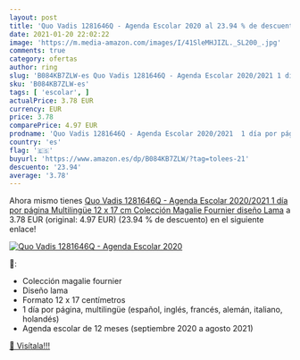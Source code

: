 ```yaml
---
layout: post
title: 'Quo Vadis 1281646Q - Agenda Escolar 2020 al 23.94 % de descuento'
date: 2021-01-20 22:02:22
image: 'https://m.media-amazon.com/images/I/41SleMHJIZL._SL200_.jpg'
comments: true
category: ofertas
author: ring
slug: 'B084KB7ZLW-es Quo Vadis 1281646Q - Agenda Escolar 2020/2021 1 día por...'
sku: 'B084KB7ZLW-es'
tags: [ 'escolar', ]
actualPrice: 3.78 EUR
currency: EUR
price: 3.78
comparePrice: 4.97 EUR
prodname: 'Quo Vadis 1281646Q - Agenda Escolar 2020/2021  1 día por página Multilingüe  12 x 17 cm  Colección Magalie Fournier diseño Lama'
country: 'es'
flag: '🇪🇸'
buyurl: 'https://www.amazon.es/dp/B084KB7ZLW/?tag=tolees-21'
descuento: '23.94'
average: '3.78'
---
```


Ahora mismo tienes [Quo Vadis 1281646Q - Agenda Escolar 2020/2021  1 día por página Multilingüe  12 x 17 cm  Colección Magalie Fournier diseño Lama](https://www.amazon.es/dp/B084KB7ZLW/?tag=tolees-21) a 3.78 EUR (original: 4.97 EUR) (23.94 %  de descuento) en el siguiente enlace!

[![Quo Vadis 1281646Q - Agenda Escolar 2020](https://m.media-amazon.com/images/I/41SleMHJIZL._SL200_.jpg)](https://www.amazon.es/dp/B084KB7ZLW/?tag=tolees-21)

🔎:

- Colección magalie fournier
- Diseño lama
- Formato 12 x 17 centímetros
- 1 día por página, multilingüe (español, inglés, francés, alemán, italiano, holandés)
- Agenda escolar de 12 meses (septiembre 2020 a agosto 2021)

[🛒 Visítala!!!](https://www.amazon.es/dp/B084KB7ZLW/?tag=tolees-21)
